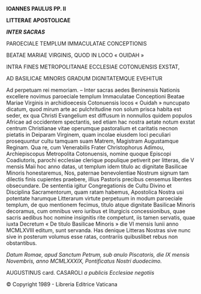 **IOANNES PAULUS PP. II**

**LITTERAE** **APOSTOLICAE**

***INTER SACRAS***

PAROECIALE TEMPLUM IMMACULATAE CONCEPTIONIS

BEATAE MARIAE VIRGINIS, QUOD IN LOCO « OUIDAH »

INTRA FINES METROPOLITANAE ECCLESIAE COTONUENSIS EXSTAT,

AD BASILICAE MINORIS GRADUM DIGNITATEMQUE EVEHITUR

Ad perpetuam rei memoriam. – Inter sacras aedes Beninensis Nationis excellere novimus paroeciale templum Immaculatae Conceptioni Beatae Mariae Virginis in archidioecesis Cotonuensis locos « Ouidah » nuncupato dicatum, quod mirum arte ac pulchritudine non solum prisca habita est seder, ex qua Christi Evangelium est diffusum in nonnullos quidem populos Africae ad occidentem spectantis, sed etiam hac nostra aetate notum exstat centrum Christianae vitae operumque pastoralium et caritatis necnon pietatis in Deiparam Virginem, quam incolae eiusdem loci peculiari prosequuntur cultu tamquam suam Matrem, Magistram Augustamque Reginam. Qua re, cum Venerabilis Frater Christophorus Adimou, Archiepiscopus Metropolita Cotonuensis, nomine quoque Episcopi Coadiutoris, parochi ecclesiae clerique populique petiverit per litteras, die V mensis Maii hoc anno datas, ut templum idem titulo ac dignitate Basilicae Minoris honestaremus, Nos, paternae benevolentiae Nostrum signum tam dilectis finis cupientes praebere, illius Pastoris precibus censemus libentes obsecundare. De sententia igitur Congregationis de Cultu Divino et Disciplina Sacramentorum, quam ratam habemus, Apostolica Nostra usi potentate harumque Litterarum virtute perpetuum in modum paroeciale templum, de quo mentionem fecimus, titulo atque dignitate Basilicae Minoris decoramus, cum omnibus vero iuribus et liturgicis concessionibus, quae sacris aedibus hoc nomine insignitis rite competunt, iis tamen servatis, quae iuxta Decretum « De titulo Basilicae Minoris » die VI mensis Iunii anno MCMLXVIII editum, sunt servanda. Has denique Litteras Nostras sive nunc sive in posterum volumus esse ratas, contrariis quibuslibet rebus non obstantibus.

*Datum Romae, apud Sanctum Petrum, sub anulo Piscatoris, die IX mensis Novembris, anno MCMLXXXIX, Pontificatus Nostri duodecimo.*

AUGUSTINUS card. CASAROLI *a publicis Ecclesiae negotiis*

© Copyright 1989 - Libreria Editrice Vaticana